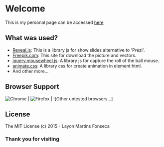 # Welcome
This is my personal page can be accessed [here](layonmartins.github.io)

## What was used?

* [Reveal.js](https://github.com/hakimel/reveal.js): This is a library js for show slides alternative to 'Prezi'.
* [Freepik.com](http://www.freepik.com): This site for download the picture and vectors.
* [jquery.mousewheel.js](https://github.com/jquery/jquery-mousewheel): A library js for capture the roll of the ball mouse.
* [animate.css](https://daneden.github.io/animate.css/): A library css for create animation in element html.
* And other more...
  
## Browser Support
![Chrome](https://raw.github.com/alrra/browser-logos/master/chrome/chrome_48x48.png) | ![Firefox](https://raw.github.com/alrra/browser-logos/master/firefox/firefox_48x48.png) |
![Other untested browsers...]

## License
The MIT License (c) 2015 - Layon Martins Fonseca

### Thank you for visiting
